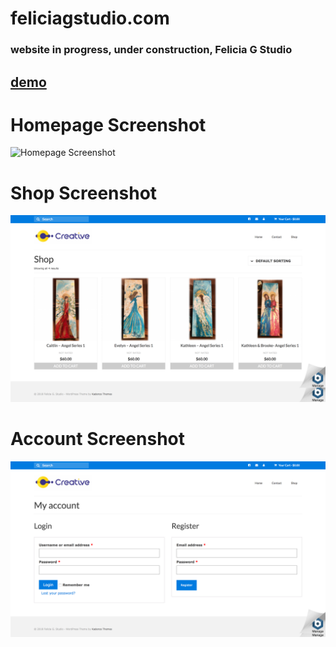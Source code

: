 # feliciagstudio.com
### website in progress, under construction, Felicia G Studio

## [demo](http://52.55.69.245/)  
#
# Homepage Screenshot
![Homepage Screenshot](sampleHome.png?raw=true "Title")
#
# Shop Screenshot
![Shop Screenshot](sampleShop.png?raw=true "Title")
#
# Account Screenshot
![Account Screenshot](sampleAccount.png?raw=true "Title")





